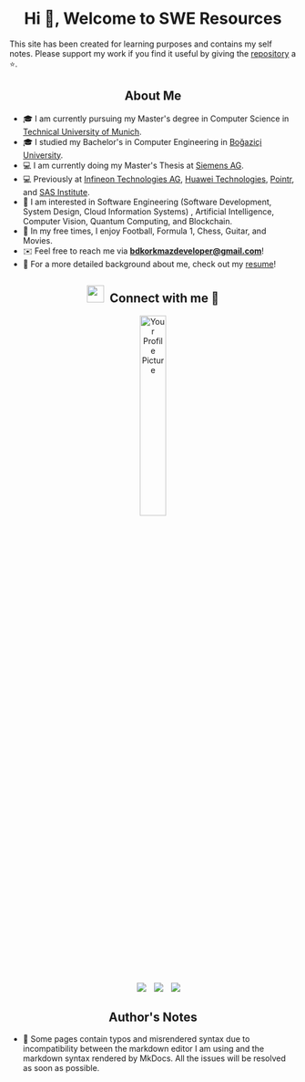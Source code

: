 <h1 align="center">Hi 👋, Welcome to SWE Resources </h1>

This site has been created for learning purposes and contains my self notes.
Please support my work if you find it useful by giving the [repository](https://github.com/barandenizkorkmaz/cs-docs) a ⭐.

<h2 align="center" >About Me</h2>

- 🎓 I am currently pursuing my Master's degree in Computer Science in <a href="https://www.tum.de/en/" target="blank">Technical University of Munich</a>.
- 🎓 I studied my Bachelor's in Computer Engineering in <a href="https://bogazici.edu.tr/" target="blank">Boğaziçi University</a>.
- :computer: I am currently doing my Master's Thesis at <a href="https://www.siemens.com/global/en.html" target="blank">Siemens AG</a>.
- :computer: Previously at  <a href="https://www.infineon.com/" target="blank">Infineon Technologies AG</a>, <a href="https://www.huawei.com/en/" target="blank">Huawei Technologies</a>, <a href="https://www.pointr.tech/" target="blank">Pointr</a>, and <a href="https://www.sas.com/en_us/home.html" target="blank">SAS Institute</a>.
- 🔎 I am interested in Software Engineering (Software Development, System Design, Cloud Information Systems) , Artificial Intelligence, Computer Vision, Quantum Computing, and Blockchain.
- 🥳 In my free times, I enjoy Football, Formula 1, Chess, Guitar, and Movies.
- ✉️ Feel free to reach me via **bdkorkmazdeveloper@gmail.com**!
- 📄 For a more detailed background about me, check out my <a href="https://github.com/barandenizkorkmaz/barandenizkorkmaz/blob/main/docs/Resume.pdf" target="blank">resume</a>!
  <br/>


<h2 align="center" > <img src="https://media.giphy.com/media/iY8CRBdQXODJSCERIr/giphy.gif" width="30" height="30" style="margin-right: 10px;">Connect with me 🤝 </h2>

<div align="center">
  <img src="https://avatars.githubusercontent.com/u/44136572?v=4" alt="Your Profile Picture" style="width: 30%;"/>
</div>

 <div align="center"  class="icons-social" style="margin-left: 10px;">
        <a style="margin-left: 10px;"  target="_blank" href="https://www.linkedin.com/in/barandenizkorkmaz/">
			<img src="https://img.icons8.com/doodle/40/000000/linkedin--v2.png"></a>
        <a style="margin-left: 10px;" target="_blank" href="https://github.com/barandenizkorkmaz">
		<img src="https://img.icons8.com/doodle/40/000000/github--v1.png"></a>
		<a style="margin-left: 10px;" target="_blank" href="https://stackoverflow.com/users/23203137/baran-deniz-korkmaz">
				<img src="https://img.icons8.com/external-tal-revivo-color-tal-revivo/40/000000/external-stack-overflow-is-a-question-and-answer-site-for-professional-logo-color-tal-revivo.png"></a>
      </div>

<h2 align="center">Author's Notes</h2>

- 🚨 Some pages contain typos and misrendered syntax due to incompatibility between the markdown editor I am using
  and the markdown syntax rendered by MkDocs. All the issues will be resolved as soon as possible.
